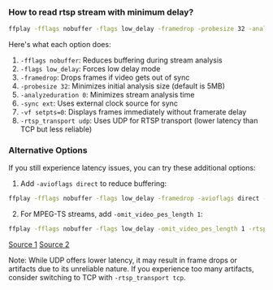 ### How to read rtsp stream with minimum delay?

```bash
ffplay -fflags nobuffer -flags low_delay -framedrop -probesize 32 -analyzeduration 0 -sync ext -vf setpts=0 -rtsp_transport udp rtsp://username@ip:port/stream
```

Here's what each option does:

1. `-fflags nobuffer`: Reduces buffering during stream analysis
2. `-flags low_delay`: Forces low delay mode
3. `-framedrop`: Drops frames if video gets out of sync
4. `-probesize 32`: Minimizes initial analysis size (default is 5MB)
5. `-analyzeduration 0`: Minimizes stream analysis time
6. `-sync ext`: Uses external clock source for sync
7. `-vf setpts=0`: Displays frames immediately without framerate delay
8. `-rtsp_transport udp`: Uses UDP for RTSP transport (lower latency than TCP but less reliable)

### Alternative Options

If you still experience latency issues, you can try these additional options:

1. Add `-avioflags direct` to reduce buffering:
```bash
ffplay -fflags nobuffer -flags low_delay -framedrop -avioflags direct -rtsp_transport udp rtsp://username@ip:port/stream
```

2. For MPEG-TS streams, add `-omit_video_pes_length 1`:
```bash
ffplay -fflags nobuffer -flags low_delay -omit_video_pes_length 1 -rtsp_transport udp rtsp://username@ip:port/stream
```

[Source 1](https://stackoverflow.com/questions/16658873/how-to-minimize-the-delay-in-a-live-streaming-with-ffmpeg)
[Source 2](https://superuser.com/questions/1776901/streaming-video-over-udp-with-ffmpeg-h264-low-latency)

Note: While UDP offers lower latency, it may result in frame drops or artifacts due to its unreliable nature. If you experience too many artifacts, consider switching to TCP with `-rtsp_transport tcp`.
